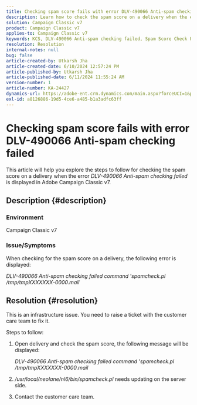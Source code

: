```yaml
---
title: Checking spam score fails with error DLV-490066 Anti-spam checking failed
description: Learn how to check the spam score on a delivery when the error DLV-490066 Anti-spam checking failed is displayed.
solution: Campaign Classic v7
product: Campaign Classic v7
applies-to: Campaign Classic v7
keywords: KCS, DLV-490066 Anti-spam checking failed, Spam Score Check Fails, Spam Score
resolution: Resolution
internal-notes: null
bug: false
article-created-by: Utkarsh Jha
article-created-date: 6/10/2024 12:57:24 PM
article-published-by: Utkarsh Jha
article-published-date: 6/11/2024 11:55:24 AM
version-number: 1
article-number: KA-24427
dynamics-url: https://adobe-ent.crm.dynamics.com/main.aspx?forceUCI=1&pagetype=entityrecord&etn=knowledgearticle&id=e7a2b5fa-2827-ef11-840a-002248084fbb
exl-id: a8126886-19d5-4ce6-a485-b1a3adfc63ff
---
```

# Checking spam score fails with error DLV-490066 Anti-spam checking failed


This article will help you explore the steps to follow for checking the spam score on a delivery when the error *DLV-490066 Anti-spam checking failed* is displayed in Adobe Campaign Classic v7.

## Description {#description}


### Environment 

Campaign Classic v7

### Issue/Symptoms

When checking for the spam score on a delivery, the following error is displayed:

*DLV-490066 Anti-spam checking failed command 'spamcheck.pl /tmp/tmpXXXXXXX-0000.mail*


## Resolution {#resolution}


This is an infrastructure issue. You need to raise a ticket with the customer care team to fix it.

Steps to follow:

1. Open delivery and check the spam score, the following message will be displayed:

    *DLV-490066 Anti-spam checking failed command 'spamcheck.pl /tmp/tmpXXXXXXX-0000.mail*
2. */usr/local/neolane/nl6/bin/spamcheck.pl* needs updating on the server side.
3. Contact the customer care team.
